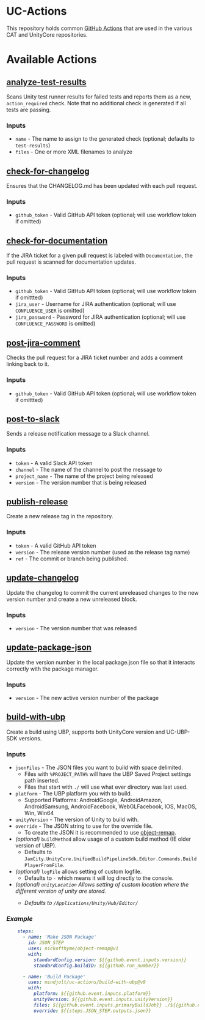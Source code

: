# UC-Actions

This repository holds common [GitHub Actions](https://docs.github.com/en/actions) that are used in the various CAT and
UnityCore repositories.

# Available Actions

## [analyze-test-results](https://github.com/mindjolt/uc-actions/tree/main/analyze-test-results)

Scans Unity test runner results for failed tests and reports them as a new, `action_required` check.  Note that no
additional check is generated if all tests are passing.

### Inputs
- `name` - The name to assign to the generated check (optional; defaults to `test-results`)
- `files` - One or more XML filenames to analyze

## [check-for-changelog](https://github.com/mindjolt/uc-actions/tree/main/check-for-changelog)

Ensures that the CHANGELOG.md has been updated with each pull request.

### Inputs
- `github_token` - Valid GitHub API token (optional; will use workflow token if omitted)

## [check-for-documentation](https://github.com/mindjolt/uc-actions/tree/main/check-for-documentation)

If the JIRA ticket for a given pull request is labeled with `Documentation`, the pull request is scanned for
documentation updates.

### Inputs
- `github_token` - Valid GitHub API token (optional; will use workflow token if omittted)
- `jira_user` - Username for JIRA authentication (optional; will use `CONFLUENCE_USER` is omitted)
- `jira_password` - Password for JIRA authentication (optional; will use `CONFLUENCE_PASSWORD` is omitted)

## [post-jira-comment](https://github.com/mindjolt/uc-actions/tree/main/post-jira-comment)

Checks the pull request for a JIRA ticket number and adds a comment linking back to it.

### Inputs
- `github_token` - Valid GitHub API token (optional; will use workflow token if omittted)

## [post-to-slack](https://github.com/mindjolt/uc-actions/tree/main/post-to-slack)

Sends a release notification message to a Slack channel.

### Inputs
- `token` - A valid Slack API token
- `channel` - The name of the channel to post the message to
- `project_name` - The name of the project being released
- `version` - The version number that is being released

## [publish-release](https://github.com/mindjolt/uc-actions/tree/main/publish-release)

Create a new release tag in the repository.

### Inputs
- `token` - A valid GitHub API token
- `version` - The release version number (used as the release tag name)
- `ref` - The commit or branch being published.

## [update-changelog](https://github.com/mindjolt/uc-actions/tree/main/update-changelog)

Update the changelog to commit the current unreleased changes to the new version number and create a new unreleased
block.

### Inputs
- `version` - The version number that was released

## [update-package-json](https://github.com/mindjolt/uc-actions/tree/main/update-package-json)

Update the version number in the local package.json file so that it interacts correctly with the package manager.

### Inputs
- `version` - The new active version number of the package

## [build-with-ubp](https://github.com/mindjolt/uc-actions/tree/main/build-with-ubp)

Create a build using UBP, supports both UnityCore version and UC-UBP-SDK versions.

### Inputs
- `jsonFiles` - The JSON files you want to build with space delimited.
    - Files with `%PROJECT_PATH%` will have the UBP Saved Project settings path inserted.
    - Files that start with `./` will use what ever directory was last used.
- `platform` - The UBP platform you with to build.
  - Supported Platforms: AndroidGoogle, AndroidAmazon, AndroidSamsung, AndroidFacebook, WebGLFacebook, IOS, MacOS, Win, Win64
- `unityVersion` - The version of Unity to build with.
- `override` - The JSON string to use for the override file.
  - To create the JSON it is recommended to use [object-remap](https://github.com/nickofthyme/object-remap).
- <i>(optional)</i> `buildMethod` allow usage of a custom build method (IE older version of UBP).
  - Defaults to `JamCity.UnityCore.UnifiedBuildPipelineSdk.Editor.Commands.BuildPlayerFromFile`.
- <i>(optional)</i> `logFile` allows setting of custom logfile.
  - Defaults to `-` which means it will log directly to the console.
- <i>(optional)<i/> `unityLocation` Allows setting of custom location where the different version of unity are stored.
  - Defaults to `/Applications/Unity/Hub/Editor/`

### Example

```yaml
    steps:
      - name: 'Make JSON Package'
        id: JSON_STEP
        uses: nickofthyme/object-remap@v1
        with:
          standardConfig.version: ${{github.event.inputs.version}}
          standardConfig.buildID: ${{github.run_number}}

      - name: 'Build Package'
        uses: mindjolt/uc-actions/build-with-ubp@v9
        with:
          platform: ${{github.event.inputs.platform}}
          unityVersion: ${{github.event.inputs.unityVersion}}
          files: ${{github.event.inputs.primaryBuildJob}} ./${{github.event.inputs.platform}}.json
          override: ${{steps.JSON_STEP.outputs.json}}
```
